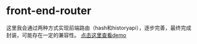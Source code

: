 # front-end-router
这里我会通过两种方式实现前端路由（hash和historyapi），逐步完善，最终完成封装，可能存在一定的兼容性。
[点击这里查看demo](https://fanerge.github.io/front-end-router/)
